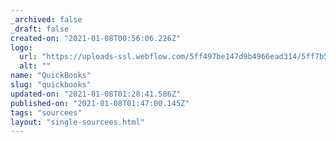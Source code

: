 ```yaml
---
_archived: false
_draft: false
created-on: "2021-01-08T00:56:06.226Z"
logo:
  url: "https://uploads-ssl.webflow.com/5ff497be147d9b4966ead314/5ff7b5489967cd07b21e3c74_endpoints_0077_QuickBooks.jpg"
  alt: ""
name: "QuickBooks"
slug: "quickbooks"
updated-on: "2021-01-08T01:28:41.586Z"
published-on: "2021-01-08T01:47:00.145Z"
tags: "sourcees"
layout: "single-sourcees.html"
---
```



